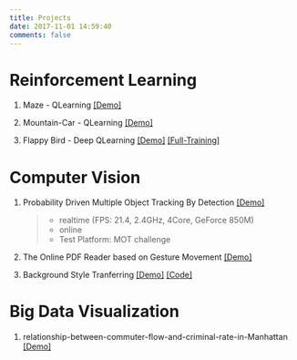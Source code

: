 ```yaml
---
title: Projects
date: 2017-11-01 14:59:40
comments: false
---
```


# Reinforcement Learning

1. Maze - QLearning [[Demo]](https://youtu.be/dGsdZ1ID9_8)

2. Mountain-Car - QLearning [[Demo]](https://youtu.be/m0FnRzyQ1Dw)

3. Flappy Bird - Deep QLearning [[Demo]](https://youtu.be/2d4QtKOX014) [[Full-Training]](https://youtu.be/IgaaCkskzX4)


# Computer Vision

1. Probability Driven Multiple Object Tracking By Detection [[Demo]](https://motchallenge.net/tracker/TraByDetRT)
    > - realtime (FPS: 21.4, 2.4GHz, 4Core, GeForce 850M)
    > - online
    > - Test Platform: MOT challenge

2. The Online PDF Reader based on Gesture Movement [[Demo]](https://www.youtube.com/watch?v=IsIhWa0TZrA&feature=youtu.be)

3. Background Style Tranferring [[Demo]](http://35.245.64.0:8080/) [[Code]](hhttps://github.com/zhichengMLE/region-based-style-transfer-webapp)

# Big Data Visualization

1. relationship-between-commuter-flow-and-criminal-rate-in-Manhattan [[Demo]](http://35.231.39.145:8080)